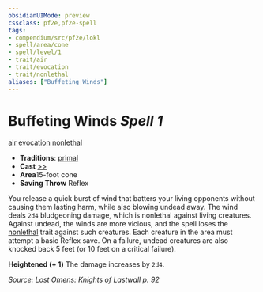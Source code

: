 ```yaml
---
obsidianUIMode: preview
cssclass: pf2e,pf2e-spell
tags:
- compendium/src/pf2e/lokl
- spell/area/cone
- spell/level/1
- trait/air
- trait/evocation
- trait/nonlethal
aliases: ["Buffeting Winds"]
---
```

# Buffeting Winds *Spell 1*   
[air](/rules/traits/air.md)  [evocation](/rules/traits/evocation.md)  [nonlethal](/rules/traits/nonlethal.md)  

- **Traditions**: [primal](/rules/traits/primal.md)
- **Cast** [>>](/rules/core-rulebook/chapter-9-playing-the-game.md#Actions "Two-Action") 
- **Area**15-foot cone
- **Saving Throw** Reflex

You release a quick burst of wind that batters your living opponents without causing them lasting harm, while also blowing undead away. The wind deals `2d4` bludgeoning damage, which is nonlethal against living creatures. Against undead, the winds are more vicious, and the spell loses the [nonlethal](/rules/traits/nonlethal.md) trait against such creatures. Each creature in the area must attempt a basic Reflex save. On a failure, undead creatures are also knocked back 5 feet (or 10 feet on a critical failure).

**Heightened (+ 1)** The damage increases by `2d4`.

*Source: Lost Omens: Knights of Lastwall p. 92*